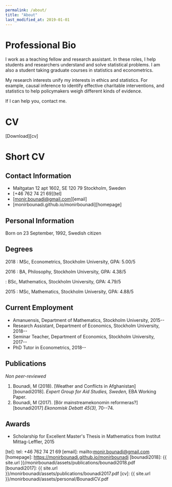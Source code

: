 ```yaml
---
permalink: /about/
title: "About"
last_modified_at: 2019-01-01
---
```


# Professional Bio

I work as a teaching fellow and research assistant. In these roles, I help students and researchers understand and solve statistical problems. I am also a student taking graduate courses in statistics and econometrics.

My research interests unify my interests in ethics and statistics. For example, causal inference to identify effective charitable interventions, and statistics to help policymakers weigh different kinds of evidence.

If I can help you, contact me. 

# CV

<i class="fas fa-file-pdf"></i> [Download][cv]

# Short CV

## Contact Information

- <i class="fas fa-home"></i> Maltgatan 12 apt 1602, SE 120 79 Stockholm, Sweden 
- <i class="fas fa-phone"></i> [+46 762 74 21 69][tel]
- <i class="fas fa-envelope"></i> [monir.bounadi@gmail.com][email]
- <i class="fas fa-globe"></i> [monirbounadi.github.io/monirbounadi][homepage]

## Personal Information

Born on 23 September, 1992, Swedish citizen

## Degrees

2018
:	MSc, Econometrics, Stockholm University, GPA: 5.00/5

2016
:	BA, Philosophy, Stockholm University, GPA: 4.38/5

:	BSc, Mathematics, Stockholm University, GPA: 4.79/5

2015
:	MSc, Mathematics, Stockholm University, GPA: 4.88/5

## Current Employment 

- Amanuensis, Department of Mathematics, Stockholm University, 2015--
- Research Assistant, Department of Economics, Stockholm University, 2018--
- Seminar Teacher, Department of Economics, Stockholm University, 2017--
- PhD Tutor in Econometrics, 2018--

## Publications

*Non peer-reviewed*

1. Bounadi, M (2018). [Weather and Conflicts in Afghanistan][bounadi2018]. *Expert Group for Aid Studies, Sweden,*  EBA Working Paper.
2. Bounadi, M (2017). [Bör mainstreamekonomin reformeras?][bounadi2017] *Ekonomisk Debatt 45(3),* 70--74.

## Awards

- Scholarship for Excellent Master's Thesis in Mathematics from Institut Mittag-Leffler, 2015

[tel]: tel: +46 762 74 21 69
[email]: mailto:monir.bounadi@gmail.com
[homepage]: https://monirbounadi.github.io/monirbounadi
[bounadi2018]: {{ site.url }}/monirbounadi/assets/publications/bounadi2018.pdf
[bounadi2017]: {{ site.url }}/monirbounadi/assets/publications/bounadi2017.pdf
[cv]: {{ site.url }}/monirbounadi/assets/personal/BounadiCV.pdf
